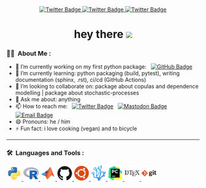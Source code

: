 <div id="badges">
<p align="center">
  <a href="https://twitter.com/daniel_sagolla">
    <img src="https://img.shields.io/badge/Twitter-%231DA1F2?style=for-the-badge&logo=twitter&logoColor=white" alt="Twitter Badge"/>
  </a>
  <a href="https://mstdn.social/@dsagolla">
    <img src="https://img.shields.io/badge/Mastadon-%236364FF?style=for-the-badge&logo=mastodon&logoColor=white" alt="Twitter Badge"/>
  </a>
  <a href="mailto:dsagolla@mailbox.org?subject=[GitHub]">
    <img src="https://img.shields.io/badge/Email-lightgrey?style=for-the-badge&logo=minutemailer&logoColor=white" alt="Twitter Badge"/>
  </a>
</p>
</div>
<h1 align="center">hey there <img src="https://media.giphy.com/media/hvRJCLFzcasrR4ia7z/giphy.gif" width="40"></h1>

### :man_technologist: &nbsp;About Me :

- 🔭 I’m currently working on my first python package: &nbsp; [![GitHub Badge](https://img.shields.io/badge/nssvie-%23181717?style=plastic&logo=github&logoColor=white)](https://github.com/dsagolla/nssvie)
- 🌱 I’m currently learning: python packaging (build, pytest), writing documentation (sphinx, .rst), ci/cd (GitHub Actions)
- 👯 I’m looking to collaborate on: package about copulas and dependence modelling | package about stochastic-processes
- 💬 Ask me about: anything
- 📫 How to reach me: &nbsp; [![Twitter Badge](https://img.shields.io/badge/Twitter-%231DA1F2?style=plastic&logo=twitter&logoColor=white)](https://twitter.com/daniel_sagolla) &nbsp; [![Mastodon Badge](https://img.shields.io/badge/Mastadon-%236364FF?style=plastic&logo=mastodon&logoColor=white)](https://mstdn.social/@dsagolla) &nbsp; [![Email  Badge](https://img.shields.io/badge/Email-lightgrey?style=plastic&logo=minutemailer&logoColor=white)](mailto:daniel.sagolla@udo.edu?subject=[GitHub]])
- 😄 Pronouns: he / him
- ⚡ Fun fact: i love cooking (vegan) and to bicycle

---

### 🛠 &nbsp;Languages and Tools :

<p>
<a href="https://www.python.org/">
    <img src="https://github.com/devicons/devicon/blob/master/icons/python/python-original.svg" title="Python" **alt="Python" width="40", height="40"/>
  </a>
<a href="https://www.r-project.org/">
    <img src="https://raw.githubusercontent.com/devicons/devicon/master/icons/r/r-original.svg" title="R" **alt="R" width="40", height="40"/>
  </a>
<a href="https://de.mathworks.com/products/matlab.html/">
    <img src="https://raw.githubusercontent.com/devicons/devicon/master/icons/matlab/matlab-original.svg" title="MATLAB" **alt="MATLAB" width="40", height="40"/>
  </a>
<a href="https://github.com/">
    <img src="https://raw.githubusercontent.com/devicons/devicon/master/icons/github/github-original.svg" title="GitHub" **alt="GitHub" width="40", height="40"/>
  </a>
<a href="https://ubuntu.com/">
    <img src="https://raw.githubusercontent.com/devicons/devicon/master/icons/ubuntu/ubuntu-plain.svg" title="Ubuntu" **alt="Ubuntu" width="40", height="40"/>
  </a>
<a href="https://vscodium.com/">
    <img src="https://raw.githubusercontent.com/VSCodium/vscodium/master/icons/stable/codium_only.svg" title="VSCodium" **alt="VSCodium" width="40", height="40"/>
  </a>
<a href="https://www.jetbrains.com/pycharm/">
    <img src="https://raw.githubusercontent.com/devicons/devicon/master/icons/pycharm/pycharm-original.svg" title="PyCharm Community" **alt="PyCharm Community" width="40", height="40"/>
  </a>
<a href="https://www.latex-project.org/">
    <img src="https://github.com/devicons/devicon/blob/master/icons/latex/latex-original.svg" title="LaTeX" **alt="LaTeX" width="40", height="40"/>
  </a>






<a href="https://git-scm.com/">
    <img src="https://github.com/devicons/devicon/blob/master/icons/git/git-original-wordmark.svg" title="Git" **alt="Git" width="40", height="40"/>
  </a>
